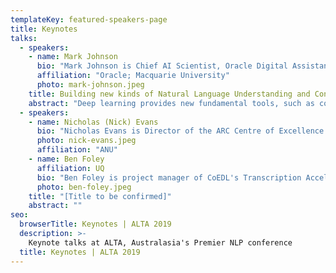 ```yaml
---
templateKey: featured-speakers-page
title: Keynotes
talks:
  - speakers:
    - name: Mark Johnson
      bio: "Mark Johnson is Chief AI Scientist, Oracle Digital Assistant at Oracle Corporation, and a Professor of Language Sciences in the Department of Computing, Macquarie University.  He’s also an Editor in Chief for the Transactions of the Association for Computational Linguistics.  Mark has worked on a wide range of topics in computational linguistics, but his main area of research is natural language understanding, especially syntactic parsing and semantic analysis, and their applications to text and speech processing."
      affiliation: "Oracle; Macquarie University"
      photo: mark-johnson.jpeg
    title: Building new kinds of Natural Language Understanding and Conversational AI with Deep Learning
    abstract: "Deep learning provides new fundamental tools, such as contextualised word embeddings and seq2seq models, that let us build new kinds of Natural Language Understanding apps faster, better and cheaper than ever before.  The advanced pattern-matching capabilities of deep learning enable a new approach to app development where the system's behaviour is learnt from training data, dramatically reducing the need for manual scripting.  This talk describes how we are using this technology in the Oracle Digital Assistant, focusing especially on Conversational AI.  The talk ends with a discussion of how research advances in areas such as explainability, few-shot learning, data augmentation and transfer learning can help this technology achieve its full potential."
  - speakers:
    - name: Nicholas (Nick) Evans
      bio: "Nicholas Evans is Director of the ARC Centre of Excellence for the Dynamics of Language (CoEDL), a Distinguished Professor of Linguistics at the College of the Asia Pacific, ANU and an ARC Laureate Professor. His contributions to linguistics include documentation of fragile and little-known languages in Australia and New Guinea based on over six years of fieldwork, studying the implications of little-known languages for linguistics and creating a framework for linguistic typology to enable systematic comparison of languages. He has also done applied work as a linguist, anthropologist and interpreter in areas ranging from Native Title, traditional ecological knowledge, promotion of Indigenous art in Australia, and vernacular education in Australia, PNG and elsewhere"
      photo: nick-evans.jpeg
      affiliation: "ANU"
    - name: Ben Foley
      affiliation: UQ
      bio: "Ben Foley is project manager of CoEDL's Transcription Acceleration Project (TAP). TAP brings cutting-edge language technology within reach of people working with some of the worlds oldest languages. Ben's previous experience with Aboriginal and Torres Strait Islander language resource development has resulted in apps and websites galore, including [Iltyem-Iltyem](https://www.iltyemiltyem.com/sign) and [Gambay First Languages Map](https://www.gambay.com.au)."
      photo: ben-foley.jpeg
    title: "[Title to be confirmed]"
    abstract: ""
seo:
  browserTitle: Keynotes | ALTA 2019
  description: >-
    Keynote talks at ALTA, Australasia's Premier NLP conference
  title: Keynotes | ALTA 2019
---
```


